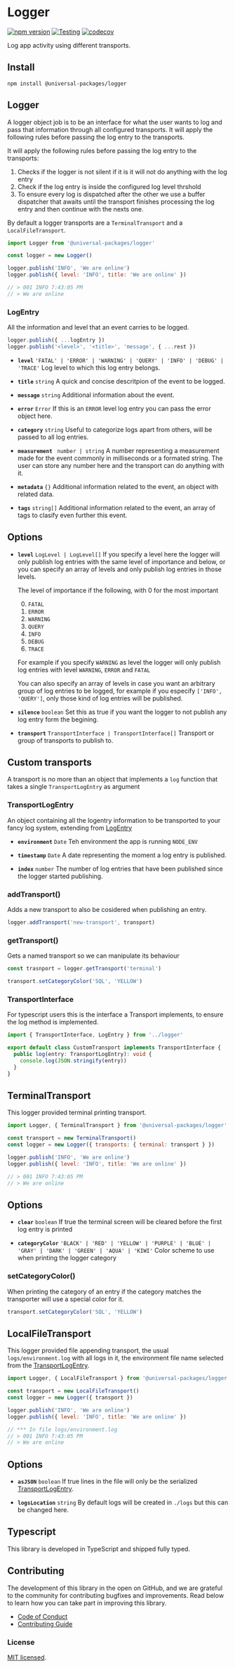 # Logger

[![npm version](https://badge.fury.io/js/@universal-packages%2Flogger.svg)](https://www.npmjs.com/package/@universal-packages/logger)
[![Testing](https://github.com/universal-packages/universal-logger/actions/workflows/testing.yml/badge.svg)](https://github.com/universal-packages/universal-logger/actions/workflows/testing.yml)
[![codecov](https://codecov.io/gh/universal-packages/universal-logger/branch/main/graph/badge.svg?token=CXPJSN8IGL)](https://codecov.io/gh/universal-packages/universal-logger)

Log app activity using different transports.

## Install

```shell
npm install @universal-packages/logger
```

## Logger

A logger object job is to be an interface for what the user wants to log and pass that information through all configured transports. It will apply the following rules before passing the log entry to the transports.

It will apply the following rules before passing the log entry to the transports:

1.  Checks if the logger is not silent if it is it will not do anything with the log entry
2.  Check if the log entry is inside the configured log level thrshold
3.  To ensure every log is dispatched after the other we use a buffer dispatcher that awaits until the transport finishes processing the log entry and then continue with the nexts one.

By default a logger transports are a `TerminalTransport` and a `LocalFileTransport`.

```js
import Logger from '@universal-packages/logger'

const logger = new Logger()

logger.publish('INFO', 'We are online')
logger.publish({ level: 'INFO', title: 'We are online' })

// > 001 INFO 7:43:05 PM
// > We are online
```

### LogEntry

All the information and level that an event carries to be logged.

```js
logger.publish({ ...logEntry })
logger.publish('<level>', '<title>', 'message', { ...rest })
```

- **`level`** `'FATAL' | 'ERROR' | 'WARNING' | 'QUERY' | 'INFO' | 'DEBUG' | 'TRACE'`
  Log level to which this log entry belongs.

- **`title`** `string`
  A quick and concise descritpion of the event to be logged.

- **`message`** `string`
  Additional information about the event.

- **`error`** `Error`
  If this is an `ERROR` level log entry you can pass the error object here.

- **`category`** `string`
  Useful to categorize logs apart from others, will be passed to all log entries.

- **`measurement`** ` number | string`
  A number representing a measurement made for the event commonly in milliseconds or a formated string. The user can store any number here and the transport can do anything with it.

- **`metadata`** `{}`
  Additional information related to the event, an object with related data.

- **`tags`** `string[]`
  Additional information related to the event, an array of tags to clasify even further this event.

## Options

- **`level`** `LogLevel | LogLevel[]`
  If you specify a level here the logger will only publish log entries with the same level of importance and below, or you can specify an array of levels and only publish log entries in those levels.

  The level of importance if the following, with 0 for the most important

  0. `FATAL`
  1. `ERROR`
  2. `WARNING`
  3. `QUERY`
  4. `INFO`
  5. `DEBUG`
  6. `TRACE`

  For example if you specify `WARNING` as level the logger will only publish log entries with level `WARNING`, `ERROR` and `FATAL`

  You can also specify an array of levels in case you want an arbitrary group of log entries to be logged, for example if you especify `['INFO', 'QUERY']`, only those kind of log entries will be published.

- **`silence`** `boolean`
  Set this as true if you want the logger to not publish any log entry form the begining.

- **`transport`** `TransportInterface | TransportInterface[]`
  Transport or group of transports to publish to.

## Custom transports

A transport is no more than an object that implements a `log` function that takes a single `TransportLogEntry` as argument

### TransportLogEntry

An object containing all the logentry information to be transported to your fancy log system, extending from [LogEntry](#logentry)

- **`environment`** `Date`
  Teh environment the app is running `NODE_ENV`

- **`timestamp`** `Date`
  A date representing the moment a log entry is published.

- **`index`** `number`
  The number of log entries that have been published since the logger started publishing.


### addTransport()

Adds a new transport to also be cosidered when publishing an entry.

```js
logger.addTransport('new-transport', transport)
```

### getTransport()

Gets a named transport so we can manipulate its behaviour 

```js
const trasnport = logger.getTransport('terminal')

transport.setCategoryColor('SQL', 'YELLOW')
```
### TransportInterface

For typescript users this is the interface a Transport implements, to ensure the log method is implemented.

```typescript
import { TransportInterface, LogEntry } from '../logger'

export default class CustomTransport implements TransportInterface {
  public log(entry: TransportLogEntry): void {
    console.log(JSON.stringify(entry))
  }
}
```

## TerminalTransport

This logger provided terminal printing transport.

```js
import Logger, { TerminalTransport } from '@universal-packages/logger'

const transport = new TerminalTransport()
const logger = new Logger({ transports: { terminal: transport } })

logger.publish('INFO', 'We are online')
logger.publish({ level: 'INFO', title: 'We are online' })

// > 001 INFO 7:43:05 PM
// > We are online
```

## Options

- **`clear`** `boolean`
  If true the terminal screen will be cleared before the first log entry is printed

- **`categoryColor`** `'BLACK' | 'RED' | 'YELLOW' | 'PURPLE' | 'BLUE' | 'GRAY' | 'DARK' | 'GREEN' | 'AQUA' | 'KIWI'`
  Color scheme to use when printing the logger category

### setCategoryColor()

When printing the category of an entry if the category matches the transporter will use a special color for it.

```js
transport.setCategoryColor('SQL', 'YELLOW')
```
## LocalFileTransport

This logger provided file appending transport, the usual `logs/environment.log` with all logs in it, the environment file name selected from the [TransportLogEntry](#transportlogentry).

```js
import Logger, { LocalFileTransport } from '@universal-packages/logger'

const transport = new LocalFileTransport()
const logger = new Logger({ transport })

logger.publish('INFO', 'We are online')
logger.publish({ level: 'INFO', title: 'We are online' })

// *** In file logs/environment.log
// > 001 INFO 7:43:05 PM
// > We are online
```

## Options

- **`asJSON`** `boolean`
  If true lines in the file will only be the serialized [TransportLogEntry](#transportlogentry).

- **`logsLocation`** `string`
  By default logs will be created in `./logs` but this can be changed here.

## Typescript

This library is developed in TypeScript and shipped fully typed.

## Contributing

The development of this library in the open on GitHub, and we are grateful to the community for contributing bugfixes and improvements. Read below to learn how you can take part in improving this library.

- [Code of Conduct](./CODE_OF_CONDUCT.md)
- [Contributing Guide](./CONTRIBUTING.md)

### License

[MIT licensed](./LICENSE).
